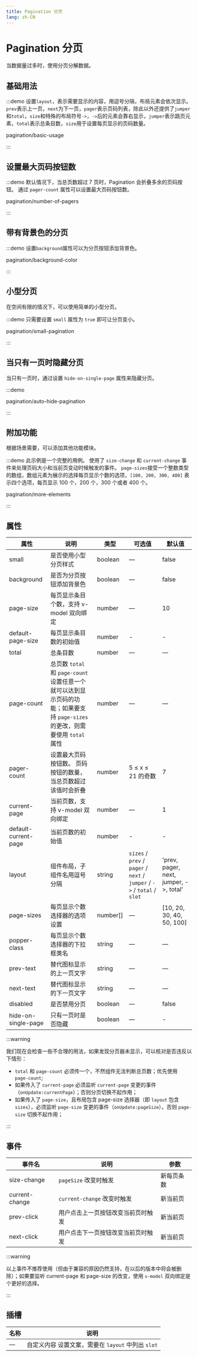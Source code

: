 ```yaml
---
title: Pagination 分页
lang: zh-CN
---
```


# Pagination 分页

当数据量过多时，使用分页分解数据。

## 基础用法

:::demo 设置`layout`，表示需要显示的内容，用逗号分隔，布局元素会依次显示。 `prev`表示上一页，`next`为下一页，`pager`表示页码列表，除此以外还提供了`jumper`和`total`，`size`和特殊的布局符号`->`，`->`后的元素会靠右显示，`jumper`表示跳页元素，`total`表示总条目数，`size`用于设置每页显示的页码数量。

pagination/basic-usage

:::

## 设置最大页码按钮数

:::demo 默认情况下，当总页数超过 7 页时，Pagination 会折叠多余的页码按钮。 通过 `pager-count` 属性可以设置最大页码按钮数。

pagination/number-of-pagers

:::

## 带有背景色的分页

:::demo 设置`background`属性可以为分页按钮添加背景色。

pagination/background-color

:::

## 小型分页

在空间有限的情况下，可以使用简单的小型分页。

:::demo 只需要设置 `small` 属性为 `true` 即可让分页变小。

pagination/small-pagination

:::

## 当只有一页时隐藏分页

当只有一页时，通过设置 `hide-on-single-page` 属性来隐藏分页。

:::demo

pagination/auto-hide-pagination

:::

## 附加功能

根据场景需要，可以添加其他功能模块。

:::demo 此示例是一个完整的用例。 使用了 `size-change` 和 `current-change` 事件来处理页码大小和当前页变动时候触发的事件。 `page-sizes`接受一个整数类型的数组，数组元素为展示的选择每页显示个数的选项，`[100, 200, 300, 400]` 表示四个选项，每页显示 100 个，200 个，300 个或者 400 个。

pagination/more-elements

:::

## 属性

| 属性                   | 说明                                                                                    | 类型       | 可选值                                                                         | 默认值                                    |
| -------------------- | ------------------------------------------------------------------------------------- | -------- | --------------------------------------------------------------------------- | -------------------------------------- |
| small                | 是否使用小型分页样式                                                                            | boolean  | —                                                                           | false                                  |
| background           | 是否为分页按钮添加背景色                                                                          | boolean  | —                                                                           | false                                  |
| page-size            | 每页显示条目个数，支持 v-model 双向绑定                                                              | number   | —                                                                           | 10                                     |
| default-page-size    | 每页显示条目数的初始值                                                                           | number   | -                                                                           | -                                      |
| total                | 总条目数                                                                                  | number   | —                                                                           | —                                      |
| page-count           | 总页数 `total` 和 `page-count` 设置任意一个就可以达到显示页码的功能；如果要支持 `page-sizes` 的更改，则需要使用 `total` 属性 | number   | —                                                                           | —                                      |
| pager-count          | 设置最大页码按钮数。 页码按钮的数量，当总页数超过该值时会折叠                                                       | number   | 5 ≤ x ≤ 21 的奇数                                                              | 7                                      |
| current-page         | 当前页数，支持 v-model 双向绑定                                                                  | number   | —                                                                           | 1                                      |
| default-current-page | 当前页数的初始值                                                                              | number   | -                                                                           | -                                      |
| layout               | 组件布局，子组件名用逗号分隔                                                                        | string   | `sizes` / `prev` / `pager` / `next` / `jumper` / `->` / `total` / `slot` | 'prev, pager, next, jumper, ->, total' |
| page-sizes           | 每页显示个数选择器的选项设置                                                                        | number[] | —                                                                           | [10, 20, 30, 40, 50, 100]              |
| popper-class         | 每页显示个数选择器的下拉框类名                                                                       | string   | —                                                                           | —                                      |
| prev-text            | 替代图标显示的上一页文字                                                                          | string   | —                                                                           | —                                      |
| next-text            | 替代图标显示的下一页文字                                                                          | string   | —                                                                           | —                                      |
| disabled             | 是否禁用分页                                                                                | boolean  | —                                                                           | false                                  |
| hide-on-single-page  | 只有一页时是否隐藏                                                                             | boolean  | —                                                                           | -                                      |

:::warning

我们现在会检查一些不合理的用法，如果发现分页器未显示，可以核对是否违反以下情形：

- `total` 和 `page-count` 必须传一个，不然组件无法判断总页数；优先使用 `page-count`;
- 如果传入了 `current-page` 必须监听 `current-page` 变更的事件（`onUpdate:currentPage`）；否则分页切换不起作用；
- 如果传入了 `page-size`，且布局包含 page-size 选择器（即 `layout` 包含 `sizes`），必须监听 `page-size` 变更的事件（`onUpdate:pageSize`），否则 `page-size` 切换不起作用；

:::

## 事件

| 事件名            | 说明                     | 参数    |
| -------------- | ---------------------- | ----- |
| size-change    | `pageSize` 改变时触发       | 新每页条数 |
| current-change | `current-change` 改变时触发 | 新当前页  |
| prev-click     | 用户点击上一页按钮改变当前页时触发      | 新当前页  |
| next-click     | 用户点击下一页按钮改变当前页时触发      | 新当前页  |

:::warning

以上事件不推荐使用（但由于兼容的原因仍然支持，在以后的版本中将会被删除）；如果要监听 current-page 和 page-size 的改变，使用 `v-model` 双向绑定是个更好的选择。

:::

## 插槽

| 名称 | 说明                                 |
| -- | ---------------------------------- |
| —  | 自定义内容 设置文案，需要在 `layout` 中列出 `slot` |
